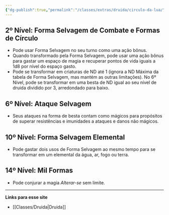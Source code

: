 ```yaml
---
{"dg-publish":true,"permalink":"/classes/extras/druida/circulo-da-lua/","tags":["Sub-Classes","Druida"]}
---
```



## 2º Nível: Forma Selvagem de Combate e Formas de Círculo
- Pode usar Forma Selvagem no seu turno como uma ação bônus. 
- Quando transformado pela Forma Selvagem, pode usar uma ação bônus para gastar um espaço de magia e recuperar pontos de vida iguais a 1d8 por nível do espaço gasto.
- Pode se transformar em criaturas de ND até 1 (ignora a ND Máxima da tabela de Forma Selvagem, mas mantém as outras limitações). No 6º Nível, pode se transformar em uma besta de ND igual ao seu nível de druida dividido por 3, arredondado para baixo.

## 6º Nível: Ataque Selvagem
- Seus ataques na forma de besta contam como mágicos para propósitos de superar resistências e imunidades a ataques e danos não mágicos.

## 10º Nível: Forma Selvagem Elemental
- Pode gastar dois usos de Forma Selvagem ao mesmo tempo para se transformar em um elemental da água, ar, fogo ou terra.

## 14º Nível: Mil Formas
- Pode conjurar a magia *Alterar-se* sem limite.
___
**Links para esse site**
- [[Classes/Druida\|Druida]]